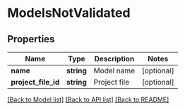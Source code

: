 # ModelsNotValidated

## Properties
Name | Type | Description | Notes
------------ | ------------- | ------------- | -------------
**name** | **string** | Model name | [optional] 
**project_file_id** | **string** | Project file | [optional] 

[[Back to Model list]](../README.md#documentation-for-models) [[Back to API list]](../README.md#documentation-for-api-endpoints) [[Back to README]](../README.md)


